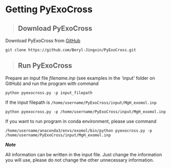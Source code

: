 # Getting PyExoCross

> ## Download PyExoCross

Download PyExoCross from [GitHub](https://github.com/Beryl-Jingxin/PyExoCross.git "GitHub")

```
git clone https://github.com/Beryl-Jingxin/PyExoCross.git
```

> ## Run PyExoCross

Prepare an input file *filename.inp* (see examples in the 'input' folder on GitHub) and run the program with command

```
python pyexocross.py -p input_filepath
```

If the input filepath is `/home/username/PyExoCross/input/MgH_exomol.inp`

```
python pyexocross.py -p /home/username/PyExoCross/input/MgH_exomol.inp
```

If you want to run program in conda environment, please use command

```
/home/username/anaconda3/envs/exomol/bin/python pyexocross.py -p /home/username/PyExoCross/input/MgH_exomol.inp
```

***Note***

All information can be written in the input file. Just change the information you will use, please do not change the other unnecessary information.
